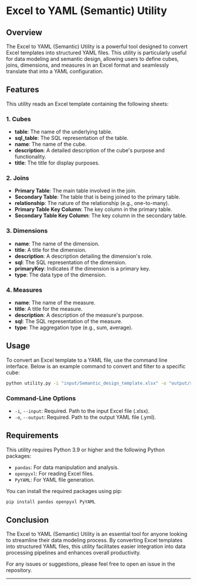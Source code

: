 # Excel to YAML (Semantic) Utility

## Overview

The Excel to YAML (Semantic) Utility is a powerful tool designed to convert Excel templates into structured YAML files. This utility is particularly useful for data modeling and semantic design, allowing users to define cubes, joins, dimensions, and measures in an Excel format and seamlessly translate that into a YAML configuration.

## Features

This utility reads an Excel template containing the following sheets:

### 1. Cubes
- **table**: The name of the underlying table.
- **sql_table**: The SQL representation of the table.
- **name**: The name of the cube.
- **description**: A detailed description of the cube's purpose and functionality.
- **title**: The title for display purposes.

### 2. Joins
- **Primary Table**: The main table involved in the join.
- **Secondary Table**: The table that is being joined to the primary table.
- **relationship**: The nature of the relationship (e.g., one-to-many).
- **Primary Table Key Column**: The key column in the primary table.
- **Secondary Table Key Column**: The key column in the secondary table.

### 3. Dimensions
- **name**: The name of the dimension.
- **title**: A title for the dimension.
- **description**: A description detailing the dimension's role.
- **sql**: The SQL representation of the dimension.
- **primaryKey**: Indicates if the dimension is a primary key.
- **type**: The data type of the dimension.

### 4. Measures
- **name**: The name of the measure.
- **title**: A title for the measure.
- **description**: A description of the measure's purpose.
- **sql**: The SQL representation of the measure.
- **type**: The aggregation type (e.g., sum, average).

## Usage

To convert an Excel template to a YAML file, use the command line interface. Below is an example command to convert and filter to a specific cube:

```bash
python utility.py -i "input/Semantic_design_template.xlsx" -o "output/semantic_output.yml"
```

### Command-Line Options
- `-i`, `--input`: Required. Path to the input Excel file (.xlsx).
- `-o`, `--output`: Required. Path to the output YAML file (.yml).

## Requirements

This utility requires Python 3.9 or higher and the following Python packages:
- `pandas`: For data manipulation and analysis.
- `openpyxl`: For reading Excel files.
- `PyYAML`: For YAML file generation.

You can install the required packages using pip:

```bash
pip install pandas openpyxl PyYAML
```

## Conclusion

The Excel to YAML (Semantic) Utility is an essential tool for anyone looking to streamline their data modeling process. By converting Excel templates into structured YAML files, this utility facilitates easier integration into data processing pipelines and enhances overall productivity.

For any issues or suggestions, please feel free to open an issue in the repository.

---
